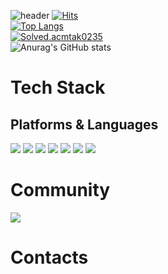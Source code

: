 ![header](https://capsule-render.vercel.app/api?type=wave&color=auto&height=300&section=header&text=MinKyeong%20Tak&fontSize=90)
[![Hits](https://hits.seeyoufarm.com/api/count/incr/badge.svg?url=https%3A%2F%2Fgithub.com%2Fmtak0235&count_bg=%233DC6C8&title_bg=%23555555&icon=&icon_color=%23E7E7E7&title=visited&edge_flat=false)](https://hits.seeyoufarm.com)<br/>
[![Top Langs](https://github-readme-stats.vercel.app/api/top-langs/?username=mtak0235&langs_count=10&layout=compact&theme=dark)](https://github.com/jogilsang/jogilsang)
 <br/>
 [![Solved.acmtak0235](http://mazassumnida.wtf/api/v2/generate_badge?boj=mtak0235)](https://solved.ac/mtak0235/)
<br/>
![Anurag's GitHub stats](https://github-readme-stats.vercel.app/api?username=mtak0235&show_icons=true&theme=radical)
<br/>

# Tech Stack
## Platforms & Languages
<img src="https://img.shields.io/badge/Java-007396.svg?style=plastic&logo=Java&logoColor=white"/>
<img src="https://img.shields.io/badge/Spring-6DB33F.svg?style=plastic&logo=Spring&logoColor=white"/>
<img src="https://img.shields.io/badge/Python-3776AB.svg?style=plastic&logo=Python&logoColor=white"/>
<img src="https://img.shields.io/badge/MySQL-4479A1.svg?style=plastic&logo=MySQL&logoColor=white"/>
<img src="https://img.shields.io/badge/Docker-2496ED.svg?style=plastic&logo=Docker&logoColor=white"/>
<img src="https://img.shields.io/badge/C-A8B9CC.svg?style=plastic&logo=C&logoColor=white"/>
<img src="https://img.shields.io/badge/C++-00599C.svg?style=plastic&logo=C++&logoColor=white"/>

# Community
<img src="https://img.shields.io/badge/SEOUL-000000.svg?style=plastic&logo=42&logoColor=white"/>

# Contacts

